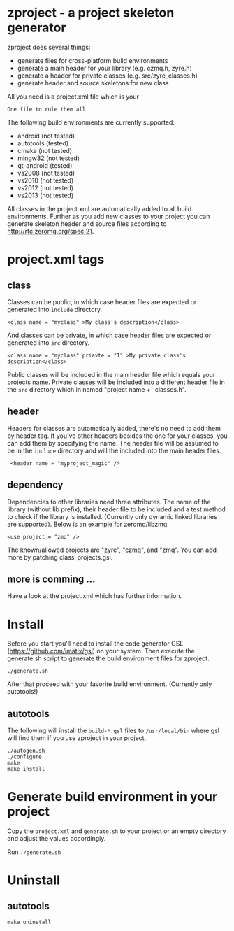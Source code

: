 zproject - a project skeleton generator
=======================================

zproject does several things:

* generate files for cross-platform build environments
* generate a main header for your library (e.g. czmq.h, zyre.h)
* generate a header for private classes (e.g. src/zyre_classes.h)
* generate header and source skeletons for new class

All you need is a project.xml file which is your 

```One file to rule them all```

The following build environments are currently supported:
 
* android (not tested)
* autotools (tested)
* cmake (not tested)
* mingw32 (not tested)
* qt-android (tested)
* vs2008 (not tested)
* vs2010 (not tested)
* vs2012 (not tested)
* vs2013 (not tested)
 
All classes in the project.xml are automatically added to all build environments. Further as you
add new classes to your project you can generate skeleton header and source files according to http://rfc.zeromq.org/spec:21.

# project.xml tags

## class
Classes can be public, in which case header files are expected or generated into `include` directory.
```
<class name = "myclass" >My class's description</class>
```

And classes can be private, in which case header files are expected or generated into `src` directory.

```
<class name = "myclass" priavte = "1" >My private class's description</class>
```
Public classes will be included in the main header file which equals your projects name. Private classes will be included into a different header file in the `src` directory which in named "project name + _classes.h".

## header
Headers for classes are automatically added, there's no need to add them by header tag. If you've other headers besides the one for your classes, you can add them by specifying the name. The header file will be assumed to be in the `include` directory and will the included into the main header files.
```
 <header name = "myproject_magic" />
```

##  dependency
Dependencies to other libraries need three attributes. The name of the library (without lib prefix), their header file to be included and a test method to check if the library is installed. (Currently only dynamic linked libraries are supported). Below is an example for zeromq/libzmq:

```
<use project = "zmq" />
```

The known/allowed projects are "zyre", "czmq", and "zmq". You can add more by patching class_projects.gsl.

## more is comming ...

Have a look at the project.xml which has further information.

# Install

Before you start you'll need to install the code generator GSL (https://github.com/imatix/gsl) on your system. Then execute the generate.sh script to generate the build environment files for zproject.

```
./generate.sh
```
After that proceed with your favorite build environment. (Currently only autotools!)

## autotools
The following will install the `build-*.gsl` files to `/usr/local/bin` where gsl will find them if you use zproject in your project.
```
./autogen.sh
./configure
make
make install
```

# Generate build environment in your project

Copy the `project.xml` and `generate.sh` to your project or an empty directory and adjust the values accordingly.

Run `./generate.sh`

# Uninstall

## autotools

```
make uninstall
```
